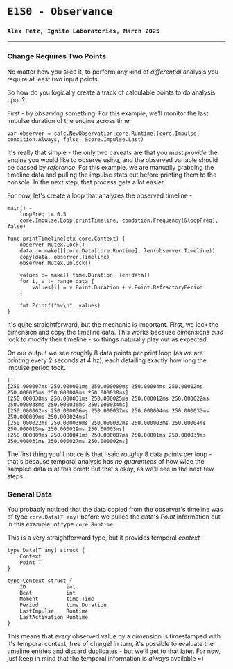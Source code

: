 # `E1S0 - Observance`
### `Alex Petz, Ignite Laboratories, March 2025`

---

### Change Requires Two Points

No matter how you slice it, to perform any kind of _differential_ analysis you require at least _two_ input points.

So how do you logically create a track of calculable points to do analysis upon?  

First - by _observing_ something.  For this example, we'll monitor the last impulse duration of the engine across time.

    var observer = calc.NewObservation[core.Runtime](core.Impulse, condition.Always, false, &core.Impulse.Last)

It's really that simple - the only two caveats are that you must _provide_ the engine you would like to observe using,
and the observed variable should be passed by _reference_.  For this example, we are manually grabbing the timeline data 
and pulling the impulse stats out before printing them to the console.  In the next step, that process gets a lot easier.

For now, let's create a loop that analyzes the observed timeline -

    main() -
        loopFreq := 0.5
        core.Impulse.Loop(printTimeline, condition.Frequency(&loopFreq), false)

    func printTimeline(ctx core.Context) {
        observer.Mutex.Lock()
        data := make([]core.Data[core.Runtime], len(observer.Timeline))
        copy(data, observer.Timeline)
        observer.Mutex.Unlock()
    
        values := make([]time.Duration, len(data))
        for i, v := range data {
            values[i] = v.Point.Duration + v.Point.RefractoryPeriod
        }
    
        fmt.Printf("%v\n", values)
    }

It's quite straightforward, but the mechanic is important.  First, we lock the dimension and copy the timeline
data.  This works because dimensions _also_ lock to modify their timeline - so things naturally play out as expected.

On our output we see roughly 8 data points per print loop (as we are printing every 2 seconds at 4 hz), each 
detailing exactly how long the impulse period took.   

    []
    [250.000007ms 250.000001ms 250.000009ms 250.00004ms 250.00002ms 250.000025ms 250.000009ms 250.000038ms]
    [250.000038ms 250.000031ms 250.000025ms 250.000012ms 250.000022ms 250.000038ms 250.000036ms 250.000034ms]
    [250.000002ms 250.000056ms 250.000037ms 250.000004ms 250.000033ms 250.000009ms 250.000024ms]
    [250.000022ms 250.000039ms 250.000032ms 250.000003ms 250.00004ms 250.000015ms 250.000029ms 250.00003ms]
    [250.000009ms 250.000041ms 250.000007ms 250.00001ms 250.000039ms 250.000031ms 250.000027ms 250.000002ms]

The first thing you'll notice is that I said _roughly_ 8 data points per loop - that's because temporal
analysis has _no guarantees_ of how wide the sampled data is at this point!  But that's okay, as we'll
see in the next few steps.  

### General Data

You probably noticed that the data copied from the observer's timeline was of type `core.Data[T any]` before
we pulled the data's _Point_ information out -in this example, of type `core.Runtime`.

This is a very straightforward type, but it provides temporal _context_ - 

    type Data[T any] struct {
        Context
        Point T
    }

    type Context struct {
        ID             int 
        Beat           int
        Moment         time.Time
        Period         time.Duration
        LastImpulse    Runtime
        LastActivation Runtime
    }

This means that _every_ observed value by a dimension is timestamped with it's temporal context, free of 
charge!  In turn, it's possible to evaluate the timeline entries and discard duplicates - but we'll get to
that later.  For now, just keep in mind that the temporal information is _always_ available =)